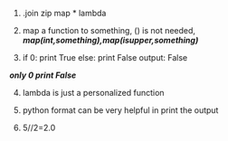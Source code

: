 1. .join zip map * lambda

2. map a function to something, () is not needed, ***map(int,something),map(isupper,something)***

3. if 0:
      print True
   else:
      print False
  output: False

***only 0 print False***

4. lambda is just a personalized function

5. python format can be very helpful in print the output

6. 5//2=2.0

